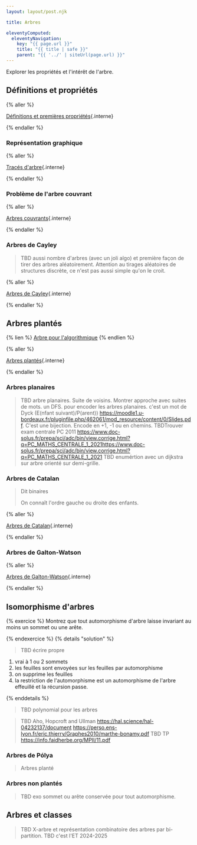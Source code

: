 ```yaml
---
layout: layout/post.njk

title: Arbres

eleventyComputed:
  eleventyNavigation:
    key: "{{ page.url }}"
    title: "{{ title | safe }}"
    parent: "{{ '../' | siteUrl(page.url) }}"
---
```


Explorer les propriétés et l'intérêt de l'arbre.

## Définitions et propriétés

{% aller %}

[Définitions et premières propriétés](définitions){.interne}

{% endaller %}

### Représentation graphique

{% aller %}

[Tracés d'arbre](tracés){.interne}

{% endaller %}

### Problème de l'arbre couvrant

{% aller %}

[Arbres couvrants](arbres-couvrants){.interne}

{% endaller %}

### Arbres de Cayley

 > TBD aussi nombre d'arbres (avec un joli algo) et première façon de tirer des arbres aléatoirement. Attention au tirages aléatoires de structures discrète, ce n'est pas aussi simple qu'on le croit.

{% aller %}

[Arbres de Cayley](cayley){.interne}

{% endaller %}

## Arbres plantés

{% lien %}
[Arbre pour l'algorithmique](https://chauvin.perso.math.cnrs.fr/book.pdf)
{% endlien %}

{% aller %}

[Arbres plantés](arbres-plantés){.interne}

{% endaller %}

### Arbres planaires

> TBD arbre planaires. Suite de voisins. Montrer approche avec suites de mots.
> un DFS. pour encoder les arbres planaires. c'est un mot de Dyck (E(nfant suivant)/P(arent)) <https://moodle1.u-bordeaux.fr/pluginfile.php/462061/mod_resource/content/0/Slides.pdf>. C'est une bijection. Encode en +1, -1 ou en chemins.
> TBDTrouver exam centrale PC 2011 <https://www.doc-solus.fr/prepa/sci/adc/bin/view.corrige.html?q=PC_MATHS_CENTRALE_1_2021https://www.doc-solus.fr/prepa/sci/adc/bin/view.corrige.html?q=PC_MATHS_CENTRALE_1_2021>
> TBD enumértion avec un dijkstra sur arbre orienté sur demi-grille.
### Arbres de Catalan

> Dit binaires
>
> On connaît l'ordre gauche ou droite des enfants.

{% aller %}

[Arbres de Catalan](arbres-catalan){.interne}

{% endaller %}

### Arbres de Galton-Watson

{% aller %}

[Arbres de Galton-Watson](arbre-galton-watson){.interne}

{% endaller %}

## Isomorphisme d'arbres

{% exercice %}
Montrez que tout automorphisme d'arbre laisse invariant au moins un sommet ou une arête.

{% endexercice %}
{% details "solution" %}

> TBD écrire propre

1. vrai à 1 ou 2 sommets
2. les feuilles sont envoyées sur les feuilles par automorphisme
3. on supprime les feuilles
4. la restriction de l'automorphisme est un automorphisme de l'arbre effeuillé et la récursion passe.

{% enddetails %}

> TBD polynomial pour les arbres

> TBD Aho, Hopcroft and Ullman <https://hal.science/hal-04232137/document>
> <https://perso.ens-lyon.fr/eric.thierry/Graphes2010/marthe-bonamy.pdf>
> TBD TP <https://info.faidherbe.org/MPII/11.pdf>

### Arbres de Pólya

> Arbres planté

### Arbres non plantés

> TBD exo sommet ou arête conservée pour tout automorphisme.

## Arbres et classes

> TBD X-arbre et représentation combinatoire des arbres par bi-partition.
> TBD c'est l'ET 2024-2025
